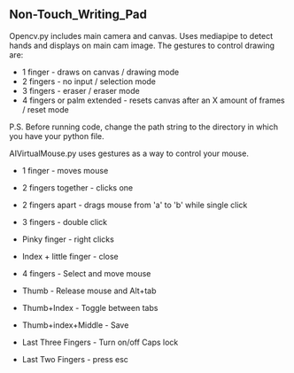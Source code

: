 ## Non-Touch_Writing_Pad

Opencv.py includes main camera and canvas. Uses mediapipe to detect hands and displays on main cam image. The gestures to control drawing are:
- 1 finger - draws on canvas / drawing mode
- 2 fingers - no input / selection mode
- 3 fingers - eraser / eraser mode
- 4 fingers or palm extended - resets canvas after an X amount of frames / reset mode

P.S. Before running code, change the path string to the directory in which you have your python file. 


AIVirtualMouse.py uses gestures as a way to control your mouse.
- 1 finger - moves mouse
- 2 fingers together - clicks one
- 2 fingers apart - drags mouse from 'a' to 'b' while single click
- 3 fingers - double click
- Pinky finger - right clicks

- Index + little finger - close

- 4 fingers - Select and move mouse
- Thumb - Release mouse and Alt+tab
- Thumb+Index - Toggle between tabs
- Thumb+index+Middle - Save
- Last Three Fingers - Turn on/off Caps lock
- Last Two Fingers - press esc

